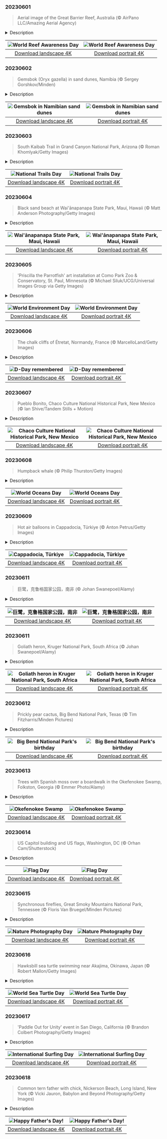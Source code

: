 

### 20230601

> Aerial image of the Great Barrier Reef, Australia (© AirPano LLC/Amazing Aerial Agency)

<details>
<summary>Description</summary>

> The Great Barrier Reef runs for 1,430 miles along Australia's northeastern coast, providing a home for thousands of species, including more than 1,500 types of fish. Here, you'll find whales, dolphins, turtles, sharks, dugongs, and algae, all living together in a delicate ecosystem that relies on the coral reef. Sadly, climate change and pollution threaten this iconic site, the largest reef in the world. On June 1, we observe World Reef Awareness Day to remind people of the importance of safeguarding coral reefs, which provide food and shelter for about 25% of all marine life, to maintain the balance of nature.
> 
> 
> 
> 

</details>

| ![World Reef Awareness Day](https://cn.bing.com/th?id=OHR.ReefAwareness_EN-US4807167780_UHD.jpg&pid=hp&w=400&h=224&rs=1&c=4) | ![World Reef Awareness Day](https://cn.bing.com/th?id=OHR.ReefAwareness_EN-US4807167780_1080x1920.jpg&pid=hp&w=155&h=315&rs=1&c=4) |
|:---------:|:---------:|
| [Download landscape 4K](https://cn.bing.com/th?id=OHR.ReefAwareness_EN-US4807167780_UHD.jpg) | [Download portrait 4K](https://cn.bing.com/th?id=OHR.ReefAwareness_EN-US4807167780_1080x1920.jpg) |

### 20230602

> Gemsbok (Oryx gazella) in sand dunes, Namibia (© Sergey Gorshkov/Minden)

<details>
<summary>Description</summary>

> To quote Jurassic Park's Dr. Malcolm: 'Life, uh, finds a way.' Animals and plants are found in some of Earth's most inhospitable places, from penguins and polar bears in the freezing Arctic to camels in scalding deserts. This lonely gemsbok, seen here in sand dunes in Namibia, is used to living in an inhospitable environment. Also known as the oryx, it is native to the arid regions of Southern Africa, especially around the Namib and Kalahari deserts. The gemsbok does not need to drink much water, instead finding hydration in the vegetation it grazes upon—including wild tsamma melons and cucumbers. When vegetation is sparse, they can dig deep to find roots and tubers to supplement their diet.
> 
> 
> 
> 

</details>

| ![Gemsbok in Namibian sand dunes](https://cn.bing.com/th?id=OHR.GemsbokNamibia_EN-US7844189674_UHD.jpg&pid=hp&w=400&h=224&rs=1&c=4) | ![Gemsbok in Namibian sand dunes](https://cn.bing.com/th?id=OHR.GemsbokNamibia_EN-US7844189674_1080x1920.jpg&pid=hp&w=155&h=315&rs=1&c=4) |
|:---------:|:---------:|
| [Download landscape 4K](https://cn.bing.com/th?id=OHR.GemsbokNamibia_EN-US7844189674_UHD.jpg) | [Download portrait 4K](https://cn.bing.com/th?id=OHR.GemsbokNamibia_EN-US7844189674_1080x1920.jpg) |

### 20230603

> South Kaibab Trail in Grand Canyon National Park, Arizona (© Roman Khomlyak/Getty Images)

<details>
<summary>Description</summary>

> Today is a great day to take a hike! Each year, National Trails Day brings together nature lovers, government agencies, and businesses to preserve hiking trails for everyone to enjoy. Looking for a stunning spot to stretch your legs? We suggest South Kaibab Trail in the Grand Canyon, seen here. The trail starts with a series of switchbacks known as 'The Chimney,' which leads to a steep, narrow descent—prepare for an invigorating workout! All that hard work will pay off though—fresh air and exertion can boost your mood, improve sleep, and reduce the risk of heart disease. Not to mention the panoramic views you can enjoy from the trail's scenic viewpoints.
> 
> 
> 
> 

</details>

| ![National Trails Day](https://cn.bing.com/th?id=OHR.SouthKaibabTrail_EN-US7932080032_UHD.jpg&pid=hp&w=400&h=224&rs=1&c=4) | ![National Trails Day](https://cn.bing.com/th?id=OHR.SouthKaibabTrail_EN-US7932080032_1080x1920.jpg&pid=hp&w=155&h=315&rs=1&c=4) |
|:---------:|:---------:|
| [Download landscape 4K](https://cn.bing.com/th?id=OHR.SouthKaibabTrail_EN-US7932080032_UHD.jpg) | [Download portrait 4K](https://cn.bing.com/th?id=OHR.SouthKaibabTrail_EN-US7932080032_1080x1920.jpg) |

### 20230604

> Black sand beach at Wai'ānapanapa State Park, Maui, Hawaii (© Matt Anderson Photography/Getty Images)

<details>
<summary>Description</summary>

> Brooding black sand beaches are popular with photographers looking for something a little different, and Hawaii has plenty of them on offer. This famous beach at Wai'ānapanapa State Park on Maui was created when basalt, a dark volcanic rock, was eroded by waves into fine grains, creating a stunning shoreline. You'll find it on Maui's east side, toward the end of the legendary Road to Hana, a scenic 64-mile highway. You can also find black sand shores around the world, from Alaska to Greece, Costa Rica, Italy, Iceland, Indonesia, and New Zealand.
> 
> 
> 
> 

</details>

| ![Wai'ānapanapa State Park, Maui, Hawaii](https://cn.bing.com/th?id=OHR.MauiBeach_EN-US7999098369_UHD.jpg&pid=hp&w=400&h=224&rs=1&c=4) | ![Wai'ānapanapa State Park, Maui, Hawaii](https://cn.bing.com/th?id=OHR.MauiBeach_EN-US7999098369_1080x1920.jpg&pid=hp&w=155&h=315&rs=1&c=4) |
|:---------:|:---------:|
| [Download landscape 4K](https://cn.bing.com/th?id=OHR.MauiBeach_EN-US7999098369_UHD.jpg) | [Download portrait 4K](https://cn.bing.com/th?id=OHR.MauiBeach_EN-US7999098369_1080x1920.jpg) |

### 20230605

> 'Priscilla the Parrotfish' art installation at Como Park Zoo & Conservatory, St. Paul, Minnesota (© Michael Siluk/UCG/Universal Images Group via Getty Images)

<details>
<summary>Description</summary>

> 'To damage the Earth is to damage your children,' as the writer and environmentalist Wendell Berry put it. Today is World Environment Day, which marks its 50th year of raising awareness and encouraging action to protect the natural world. This year's theme is about finding solutions to plastic pollution, which brings us to our homepage image.
> 
> The colorful collection of assembled objects in this picture is just a small section of an art installation named 'Priscilla the Parrotfish.' Like other sculptures by the Washed Ashore environmental project, Priscilla was constructed from plastic litter found on Oregon's beaches. While striking to look at, the sculpture reminds us that more than 8 million tons of plastic are estimated to be dumped in the ocean each year, harming marine life. This year's World Environment Day urges an end to the flow of waste, by changing the way we produce, use, and dispose of plastic.
> 
> 

</details>

| ![World Environment Day](https://cn.bing.com/th?id=OHR.PlasticParrotfish_EN-US8059787303_UHD.jpg&pid=hp&w=400&h=224&rs=1&c=4) | ![World Environment Day](https://cn.bing.com/th?id=OHR.PlasticParrotfish_EN-US8059787303_1080x1920.jpg&pid=hp&w=155&h=315&rs=1&c=4) |
|:---------:|:---------:|
| [Download landscape 4K](https://cn.bing.com/th?id=OHR.PlasticParrotfish_EN-US8059787303_UHD.jpg) | [Download portrait 4K](https://cn.bing.com/th?id=OHR.PlasticParrotfish_EN-US8059787303_1080x1920.jpg) |

### 20230606

> The chalk cliffs of Étretat, Normandy, France (© MarcelloLand/Getty Images)

<details>
<summary>Description</summary>

> On June 6, 1944, after months of planning, Allied forces descended on the beaches of Normandy, France, for the start of one of the most ambitious military attacks in history. Codenamed Operation Overlord, the Battle of Normandy was an operation to free Western Europe from Nazi occupation during World War II. This military action would play a pivotal role in the Allies' win against the Axis powers.
> 
> Today's Normandy is a far cry from the battlefields of war. This beautiful region draws travelers from around the world, who feast their eyes on landscapes that inspired the great Impressionist painters, while sampling the famous local cheese, Camembert. However, blunt physical reminders of the past remain scattered about the region, a lasting reminder of the thousands of lives lost during the D-Day operation.
> 
> 

</details>

| ![D-Day remembered](https://cn.bing.com/th?id=OHR.CliffsEtretat_EN-US8125687089_UHD.jpg&pid=hp&w=400&h=224&rs=1&c=4) | ![D-Day remembered](https://cn.bing.com/th?id=OHR.CliffsEtretat_EN-US8125687089_1080x1920.jpg&pid=hp&w=155&h=315&rs=1&c=4) |
|:---------:|:---------:|
| [Download landscape 4K](https://cn.bing.com/th?id=OHR.CliffsEtretat_EN-US8125687089_UHD.jpg) | [Download portrait 4K](https://cn.bing.com/th?id=OHR.CliffsEtretat_EN-US8125687089_1080x1920.jpg) |

### 20230607

> Pueblo Bonito, Chaco Culture National Historical Park, New Mexico (© Ian Shive/Tandem Stills + Motion)

<details>
<summary>Description</summary>

> These circular walls belong to Pueblo Bonito, one of the biggest great homes in Chaco Culture National Historical Park, New Mexico. Between around 850 CE and 1250 CE, Chaco Canyon became a major cultural center for the Ancestral Puebloans, who lived in what is now known as the Four Corners region.
> 
> With long winters, little rain, and short growing seasons, the high desert wasn't the easiest place to live but the Pueblo people found ways to thrive here. Today, the park offers a glimpse into an ancient culture's traditions and way of life. The site is home to remnants of prehistoric ceremonial and massive stone buildings, called great houses. Pueblo Bonito, pictured on our homepage, took decades to build and stood four or five stories tall with more than 600 rooms. It would have been used for ceremonies, commerce, astronomy, hospitality, and more. Eventually, Chaco's influence declined, and the people moved on. These ruins are a window onto its glorious past, at the heart of an ancient civilization.
> 
> 

</details>

| ![Chaco Culture National Historical Park, New Mexico](https://cn.bing.com/th?id=OHR.ChacoCulture_EN-US8179442556_UHD.jpg&pid=hp&w=400&h=224&rs=1&c=4) | ![Chaco Culture National Historical Park, New Mexico](https://cn.bing.com/th?id=OHR.ChacoCulture_EN-US8179442556_1080x1920.jpg&pid=hp&w=155&h=315&rs=1&c=4) |
|:---------:|:---------:|
| [Download landscape 4K](https://cn.bing.com/th?id=OHR.ChacoCulture_EN-US8179442556_UHD.jpg) | [Download portrait 4K](https://cn.bing.com/th?id=OHR.ChacoCulture_EN-US8179442556_1080x1920.jpg) |

### 20230608

> Humpback whale (© Philip Thurston/Getty Images)

<details>
<summary>Description</summary>

> Oceans cover more than 70% of the Earth's surface, so it's no surprise they play a crucial role in our planet's climate and ecosystem, supporting a huge amount of marine life. Humpback whales, like the one in our homepage image, can be found in all oceans and have among the world’s longest migrations, traveling thousands of miles from tropical breeding grounds to colder waters in search of food. They are also known for their haunting 'songs.' There are many theories about why they sing, but some research suggests it might be a sign of loneliness. The good news is, that a global ban on commercial whaling has seen their numbers increase, so there is less need for whales to feel lonely.
> 
> However, whales' aquatic environment is still at risk from climate change and human action. World Oceans Day is held on June 8 to remind us that the oceans are crucial for the survival of all life on Earth, producing at least half of all the planet's oxygen and home to most of its biodiversity, upon which we all depend.
> 
> 

</details>

| ![World Oceans Day](https://cn.bing.com/th?id=OHR.PlayfulHumpback_EN-US8290961519_UHD.jpg&pid=hp&w=400&h=224&rs=1&c=4) | ![World Oceans Day](https://cn.bing.com/th?id=OHR.PlayfulHumpback_EN-US8290961519_1080x1920.jpg&pid=hp&w=155&h=315&rs=1&c=4) |
|:---------:|:---------:|
| [Download landscape 4K](https://cn.bing.com/th?id=OHR.PlayfulHumpback_EN-US8290961519_UHD.jpg) | [Download portrait 4K](https://cn.bing.com/th?id=OHR.PlayfulHumpback_EN-US8290961519_1080x1920.jpg) |

### 20230609

> Hot air balloons in Cappadocia, Türkiye (© Anton Petrus/Getty Images)

<details>
<summary>Description</summary>

> Welcome to Cappadocia, a historical region in Türkiye known for its fantastical landscape. A magical moment to enjoy here is watching dozens of hot air balloons rising into the dawn sky. Every sunrise and sunset gives life to the 'fairy chimneys' of this striking region, mysterious towering rock formations reaching up to 130 feet high. The unusual landscape was formed over millions of years by volcanic eruptions. Another attraction here that you won't see from the air is Derinkuyu, a city dating from 1400 BCE that is completely underground. This subterranean city sheltered citizens from invaders who swept through over the centuries. When you experience the ancient wonders of Cappadocia, it's easier to understand how old the world is.
> 
> 
> 
> 

</details>

| ![Cappadocia, Türkiye](https://cn.bing.com/th?id=OHR.BalloonsTurkey_EN-US8385517143_UHD.jpg&pid=hp&w=400&h=224&rs=1&c=4) | ![Cappadocia, Türkiye](https://cn.bing.com/th?id=OHR.BalloonsTurkey_EN-US8385517143_1080x1920.jpg&pid=hp&w=155&h=315&rs=1&c=4) |
|:---------:|:---------:|
| [Download landscape 4K](https://cn.bing.com/th?id=OHR.BalloonsTurkey_EN-US8385517143_UHD.jpg) | [Download portrait 4K](https://cn.bing.com/th?id=OHR.BalloonsTurkey_EN-US8385517143_1080x1920.jpg) |

### 20230611

> 巨鹭，克鲁格国家公园，南非 (© Johan Swanepoel/Alamy)

<details>
<summary>Description</summary>

> 今天照片中的是世界上最大的鹭科鸟类——巨鹭，它正在南非克鲁格国家公园等待猎物游过。这种涉水鸟由于体型巨大（身高可达5英尺，翼展可达7英尺）而被称为巨鹭。它们以其异常缓慢的狩猎动作和对湖泊沼泽等水生栖息地的偏好而闻名。巨鹭在深水中觅食，以鲻鱼和罗非鱼等大型鱼类为食。它们也吃小动物，包括青蛙、蛇和蜥蜴。巨鹭不会因季节而迁徙，常见于撒哈拉以南的非洲地区，在亚洲的西部和南部地区也有少量巨鹭。
> 
> 
> 
> 

</details>

| ![巨鹭，克鲁格国家公园，南非](https://cn.bing.com/th?id=OHR.GoliathHeron_ZH-CN2413747227_UHD.jpg&pid=hp&w=400&h=224&rs=1&c=4) | ![巨鹭，克鲁格国家公园，南非](https://cn.bing.com/th?id=OHR.GoliathHeron_ZH-CN2413747227_1080x1920.jpg&pid=hp&w=155&h=315&rs=1&c=4) |
|:---------:|:---------:|
| [Download landscape 4K](https://cn.bing.com/th?id=OHR.GoliathHeron_ZH-CN2413747227_UHD.jpg) | [Download portrait 4K](https://cn.bing.com/th?id=OHR.GoliathHeron_ZH-CN2413747227_1080x1920.jpg) |

### 20230611

> Goliath heron, Kruger National Park, South Africa (© Johan Swanepoel/Alamy)

<details>
<summary>Description</summary>

> You are looking at the largest living heron in the world, the goliath heron, waiting for prey to swim by in Kruger National Park, South Africa. This wading bird is often referred to as the giant heron due to its enormous size—reaching as tall as 5 feet in height with up to a 7-foot wingspan. The goliath heron is a solitary creature, known for its slow, hunting-style movements and lives around lakes, swamps, and wetlands. They forage in deep waters and feast on large fish, like mullet and tilapia, as well as small animals including frogs, snakes, and lizards. They are often found in sub-Saharan Africa, with smaller numbers in western and southern regions of Asia.
> 
> 
> 
> 

</details>

| ![Goliath heron in Kruger National Park, South Africa](https://cn.bing.com/th?id=OHR.GoliathHeron_EN-US5151186674_UHD.jpg&pid=hp&w=400&h=224&rs=1&c=4) | ![Goliath heron in Kruger National Park, South Africa](https://cn.bing.com/th?id=OHR.GoliathHeron_EN-US5151186674_1080x1920.jpg&pid=hp&w=155&h=315&rs=1&c=4) |
|:---------:|:---------:|
| [Download landscape 4K](https://cn.bing.com/th?id=OHR.GoliathHeron_EN-US5151186674_UHD.jpg) | [Download portrait 4K](https://cn.bing.com/th?id=OHR.GoliathHeron_EN-US5151186674_1080x1920.jpg) |

### 20230612

> Prickly pear cactus, Big Bend National Park, Texas (© Tim Fitzharris/Minden Pictures)

<details>
<summary>Description</summary>

> Happy birthday, Big Bend National Park! Since this humongous park was established in Texas in 1944, it has welcomed millions of nature lovers and adventure seekers. The park's southern boundary is marked by the Rio Grande, which separates Texas and Mexico. If you look at a map, it's clear how the area got its name. The river has a drastic change in course, bending from southeastern to a northeastern flow around the park's boundaries.
> 
> Big Bend includes many archaeological sites that offer a glimpse of its rich history, from abandoned mines and ghost towns to Indigenous relics from nearly 10,000 years ago. It also offers some of the clearest skies in the US and is recognized as an International Dark Sky Park, making it a popular destination for stargazers. With its huge canyons, desert areas, and forested mountains, it is also a popular destination for adventure sports like hiking, river rafting, and horseback riding.
> 
> 

</details>

| ![Big Bend National Park's birthday](https://cn.bing.com/th?id=OHR.BigBendAnniv_EN-US8613000977_UHD.jpg&pid=hp&w=400&h=224&rs=1&c=4) | ![Big Bend National Park's birthday](https://cn.bing.com/th?id=OHR.BigBendAnniv_EN-US8613000977_1080x1920.jpg&pid=hp&w=155&h=315&rs=1&c=4) |
|:---------:|:---------:|
| [Download landscape 4K](https://cn.bing.com/th?id=OHR.BigBendAnniv_EN-US8613000977_UHD.jpg) | [Download portrait 4K](https://cn.bing.com/th?id=OHR.BigBendAnniv_EN-US8613000977_1080x1920.jpg) |

### 20230613

> Trees with Spanish moss over a boardwalk in the Okefenokee Swamp, Folkston, Georgia (© Emmer Photo/Alamy)

<details>
<summary>Description</summary>

> The Okefenokee Swamp, on the border of Georgia and Florida, is the largest intact freshwater swamp in the US. Its slow-moving blackwaters are stained by tannins from decaying organic matter and this vast ecosystem, covering 700 square miles, is packed with wildlife. Herons, cranes, bitterns, American alligators, turtles, snakes, frogs, and Florida black bears are among creatures who roam the swamp, which is largely protected by the Okefenokee National Wildlife Refuge. In the early years of the 20th century, part of the swamp was logged, and its peat deposits were mined for use as fuel. Remnants of railroad lines can still be seen crossing swamp waterways as well as other equipment dating from its time as a logging area.
> 
> 
> 
> 

</details>

| ![Okefenokee Swamp](https://cn.bing.com/th?id=OHR.OkefenokeeSwamp_EN-US8688169198_UHD.jpg&pid=hp&w=400&h=224&rs=1&c=4) | ![Okefenokee Swamp](https://cn.bing.com/th?id=OHR.OkefenokeeSwamp_EN-US8688169198_1080x1920.jpg&pid=hp&w=155&h=315&rs=1&c=4) |
|:---------:|:---------:|
| [Download landscape 4K](https://cn.bing.com/th?id=OHR.OkefenokeeSwamp_EN-US8688169198_UHD.jpg) | [Download portrait 4K](https://cn.bing.com/th?id=OHR.OkefenokeeSwamp_EN-US8688169198_1080x1920.jpg) |

### 20230614

> US Capitol building and US flags, Washington, DC (© Orhan Cam/Shutterstock)

<details>
<summary>Description</summary>

> The Stars and Stripes is a symbol that holds different meanings for different Americans. Perhaps that is fitting, given that the flag itself has changed many times. The first version had 13 stripes and 13 stars to symbolize the original colonies that eventually formed the United States of America. On June 14, we commemorate the flag’s adoption at the Second Continental Congress in 1777. Initially, it was rarely seen beyond military and government buildings and ships, but it became an icon of American identity during the Civil War. Today, the Stars and Stripes will fly at Flag Day parades and ceremonies, as the country celebrates its symbolism and history.
> 
> 
> 
> 

</details>

| ![Flag Day](https://cn.bing.com/th?id=OHR.FlagDayCapitol_EN-US8751000302_UHD.jpg&pid=hp&w=400&h=224&rs=1&c=4) | ![Flag Day](https://cn.bing.com/th?id=OHR.FlagDayCapitol_EN-US8751000302_1080x1920.jpg&pid=hp&w=155&h=315&rs=1&c=4) |
|:---------:|:---------:|
| [Download landscape 4K](https://cn.bing.com/th?id=OHR.FlagDayCapitol_EN-US8751000302_UHD.jpg) | [Download portrait 4K](https://cn.bing.com/th?id=OHR.FlagDayCapitol_EN-US8751000302_1080x1920.jpg) |

### 20230615

> Synchronous fireflies, Great Smoky Mountains National Park, Tennessee (© Floris Van Bruegel/Minden Pictures)

<details>
<summary>Description</summary>

> Towering trees, rushing streams, and luminous fireflies combine to create this magical landscape in Tennessee's Great Smoky Mountains National Park. The park is famous for its firefly season between May and June when these 'lightning bugs' gather to put on a light show as part of a mating display. Today, we celebrate the anniversary of this magnificent national park, as well as Nature Photography Day. There may be no better subject than the lightning bug to mark the day—as photography is the art of capturing light in lasting images.
> 
> 
> 
> 

</details>

| ![Nature Photography Day](https://cn.bing.com/th?id=OHR.SmokyFireflies_EN-US8809086301_UHD.jpg&pid=hp&w=400&h=224&rs=1&c=4) | ![Nature Photography Day](https://cn.bing.com/th?id=OHR.SmokyFireflies_EN-US8809086301_1080x1920.jpg&pid=hp&w=155&h=315&rs=1&c=4) |
|:---------:|:---------:|
| [Download landscape 4K](https://cn.bing.com/th?id=OHR.SmokyFireflies_EN-US8809086301_UHD.jpg) | [Download portrait 4K](https://cn.bing.com/th?id=OHR.SmokyFireflies_EN-US8809086301_1080x1920.jpg) |

### 20230616

> Hawksbill sea turtle swimming near Akajima, Okinawa, Japan (© Robert Mallon/Getty Images)

<details>
<summary>Description</summary>

> Happy World Sea Turtle Day! Today people around the world gather to clean beaches and help animals like this hawksbill sea turtle thrive. The largest populations of hawksbill sea turtles are found in the Caribbean, Indian, and Indo-Pacific Oceans but you'll find sea turtles in every ocean, except the Arctic and Antarctic.
> 
> But these ancient creatures' existence is under threat, with six of the seven recognised species on the cusp of extinction. Climate change, poaching, coastal development and pollution are among threats, along with plastic waste, which can be mistaken for food. From abandoned fishing nets and microplastics to disposable bottles left on hatching grounds, plastics play a prominent part in turtles' present plight. Reducing our plastic waste is one way we can help these magnificent creatures survive.
> 
> 

</details>

| ![World Sea Turtle Day](https://cn.bing.com/th?id=OHR.HawksbillTurtle_EN-US0640232978_UHD.jpg&pid=hp&w=400&h=224&rs=1&c=4) | ![World Sea Turtle Day](https://cn.bing.com/th?id=OHR.HawksbillTurtle_EN-US0640232978_1080x1920.jpg&pid=hp&w=155&h=315&rs=1&c=4) |
|:---------:|:---------:|
| [Download landscape 4K](https://cn.bing.com/th?id=OHR.HawksbillTurtle_EN-US0640232978_UHD.jpg) | [Download portrait 4K](https://cn.bing.com/th?id=OHR.HawksbillTurtle_EN-US0640232978_1080x1920.jpg) |

### 20230617

> 'Paddle Out for Unity' event in San Diego, California (© Brandon Colbert Photography/Getty Images)

<details>
<summary>Description</summary>

> International Surfing Day promotes the protection of the ocean alongside celebrating the sport itself, every year on the third Saturday in June. People gather for surfing contests, barbeques, beach cleanups, and other activities to help restore the ocean environment. Coming together for a cause is a hallmark of the global surfing community, whether campaigning for cleaner waters or standing together against injustice, as they did at the Paddle Out for Unity gathering in 2020 in Encinitas, California, pictured on our homepage.
> 
> Surfing traces back to 12th-century Polynesia, whose people carried the tradition to Hawaii. The sport made its US debut in 1885 near Santa Cruz, California, when four Hawaiian princes surfed the San Lorenzo River on redwood boards. Today, surfing has expanded around the world.
> 
> 

</details>

| ![International Surfing Day](https://cn.bing.com/th?id=OHR.SurfSanDiego_EN-US0761983664_UHD.jpg&pid=hp&w=400&h=224&rs=1&c=4) | ![International Surfing Day](https://cn.bing.com/th?id=OHR.SurfSanDiego_EN-US0761983664_1080x1920.jpg&pid=hp&w=155&h=315&rs=1&c=4) |
|:---------:|:---------:|
| [Download landscape 4K](https://cn.bing.com/th?id=OHR.SurfSanDiego_EN-US0761983664_UHD.jpg) | [Download portrait 4K](https://cn.bing.com/th?id=OHR.SurfSanDiego_EN-US0761983664_1080x1920.jpg) |

### 20230618

> Common tern father with chick, Nickerson Beach, Long Island, New York (© Vicki Jauron, Babylon and Beyond Photography/Getty Images)

<details>
<summary>Description</summary>

> Father's Day may appear to go hand in hand with Mother's Day, but this wasn't always the case. It was proposed by Sonora Smart Dodd, who believed fathers should have their own celebration, perhaps motivated by the inaugural Mother's Day of 1908. Father's Day was first celebrated in 1910 and was recognized by President Woodrow Wilson six years later. It fell out of popular practice in the 1920s but eventually regained popularity—partly due to marketing—and was set as a permanent national observance by President Richard Nixon in 1972. Our homepage image today shows a common tern papa, doing his bit for the family—with this species, both parents build the nest and incubate the eggs.
> 
> 
> 
> 

</details>

| ![Happy Father's Day!](https://cn.bing.com/th?id=OHR.TernFather_EN-US0899570111_UHD.jpg&pid=hp&w=400&h=224&rs=1&c=4) | ![Happy Father's Day!](https://cn.bing.com/th?id=OHR.TernFather_EN-US0899570111_1080x1920.jpg&pid=hp&w=155&h=315&rs=1&c=4) |
|:---------:|:---------:|
| [Download landscape 4K](https://cn.bing.com/th?id=OHR.TernFather_EN-US0899570111_UHD.jpg) | [Download portrait 4K](https://cn.bing.com/th?id=OHR.TernFather_EN-US0899570111_1080x1920.jpg) |